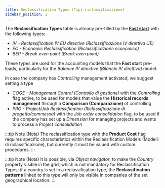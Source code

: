 ```yaml
---
title: Reclassification Types (Tipi riclassificazione)
sidebar_position: 1
---
```


The **Reclassification Types** table is already pre-filled by the [**Fast start**](/docs/guide/fast-start) with the following types:  
- *IV - Reclassification IV EU directive (Riclassificazione IV direttiva UE)*
- *EC - Economic Reclassification (Riclassificazione economico)*
- *BEP - Break-even point (Break even point)*

These types are used for the accounting models that the **Fast start** pre-loads, particularly for the *Balance IV directive (Bilancio IV direttiva)* model.

In case the company has *Controlling* management activated, we suggest setting a type  
- *COGE - Management Control (Controllo di gestione)* with the *Controlling* flag active, to be used for models that value the **Historical records management** through a **Comparison (Comparazione)** of controlling  
- *PRO - Project/Job Reclassification (Riclassificazione di progetto/commessa)* with the *Job order consolidation* flag, to be used if the company has set up a *Dimension* for managing projects and wants to process a *Project consolidation*

:::tip Note (Nota)
The reclassification type with the **Product Cost** flag requires specific characteristics within the Reclassification Models (Modelli di riclassificazione), but currently it must be valued with custom procedures.
:::

:::tip Note (Nota)
It is possible, via *Object navigator*, to make the *Country* property visible in the grid, which is not mandatory for Reclassification Types: if a country is set in a reclassification type, the **Reclassification patterns** linked to this type will only be visible in companies of the set geographical location.
:::